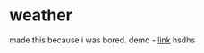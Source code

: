 # weather
made this because i was bored.
demo - [link](https://ronishrohan.github.io/weather/)
hsdhs
